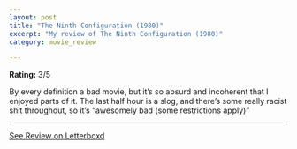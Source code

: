 ```yaml
---
layout: post
title: "The Ninth Configuration (1980)"
excerpt: "My review of The Ninth Configuration (1980)"
category: movie_review

---
```


**Rating:** 3/5

By every definition a bad movie, but it’s so absurd and incoherent that I enjoyed parts of it. The last half hour is a slog, and there’s some really racist shit throughout, so it’s “awesomely bad (some restrictions apply)”

<hr>

[See Review on Letterboxd](https://boxd.it/1FF2u7)
